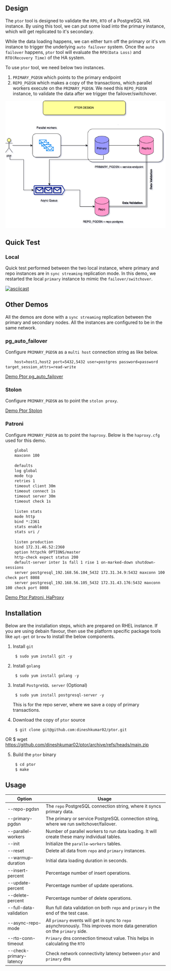 ## Design
The `ptor` tool is designed to validate the `RPO`, `RTO` of a PostgreSQL HA instance. By using this tool, we can put some load into the primary instance, which will get replicated to it's secondary.

While the data loading happens, we can either turn off the primary or it's vm instance to trigger the underlying `auto failover` system. Once the `auto failover` happens, `ptor` tool will evaluate the `RPO(Data Loss)` and `RTO(Recovery Time)` of the HA system.


To use `ptor` tool, we need below two instances.

1. `PRIMARY_PGDSN` which points to the primary endpoint
2. `REPO_PGDSN` which makes a copy of the transactions, which parallel workers execute on the `PRIMARY_PGDSN`.
We need this `REPO_PGDSN` instance, to validate the data  after we trigger the failover/switchover.

![](./ptor.png)
## Quick Test

### Local
Quick test performed between the two local instance, where primary and repo instances are in `sync streaming` replication mode. In this demo, we restarted the local `primary` instance to mimic the `failover/switchover`.

[![asciicast](https://asciinema.org/a/2MRLVcmL2cm7V4eWCtM9rj0Yf.svg)](https://asciinema.org/a/2MRLVcmL2cm7V4eWCtM9rj0Yf)


## Other Demos
All the demos are done with a `sync streaming` replication between the primary and secondary nodes. All the instances are configured to be in the same network.

### pg_auto_failover
Configure `PRIMARY_PGDSN` as a `multi host` connection string as like below.

        host=host1,host2 port=5432,5432 user=postgres password=password target_session_attrs=read-write

[Demo Ptor pg_auto_failover](https://youtu.be/_0vhXn0HbWU)

### Stolon
Configure `PRIMARY_PGDSN` as to point the `stolon proxy`.

[Demo Ptor Stolon](https://youtu.be/SDriI00HNbM)

### Patroni
Configure `PRIMARY_PGDSN` as to point the `haproxy`.
Below is the `haproxy.cfg` used for this demo.

        global
        maxconn 100

        defaults
        log global
        mode tcp
        retries 1
        timeout client 30m
        timeout connect 1s
        timeout server 30m
        timeout check 1s

        listen stats
        mode http
        bind *:2361
        stats enable
        stats uri /

        listen production
        bind 172.31.46.52:2360
        option httpchk OPTIONS/master
        http-check expect status 200
        default-server inter 1s fall 1 rise 1 on-marked-down shutdown-sessions
        server postgresql_192.168.56.104_5432 172.31.34.9:5432 maxconn 100 check port 8008
        server postgresql_192.168.56.105_5432 172.31.43.176:5432 maxconn 100 check port 8008


[Demo Ptor Patroni, HaProxy](https://youtu.be/NoDMljx8_Q0)



## Installation

Below are the installation steps, which are prepared on RHEL instance. If you are using debain flavour, then use the platform specific package tools like `apt-get` or `brew` to install the below components.


1. Install `git`

        $ sudo yum install git -y

2. Install `golang`

        $ sudo yum install golang -y
        

3. Install `PostgreSQL server` (Optional)

        $ sudo yum install postgresql-server -y

    This is for the repo server, where we save a copy of primary transactions.

4. Download the copy of `ptor` source

        $ git clone git@github.com:dineshkumar02/ptor.git
OR
        $ wget https://github.com/dineshkumar02/ptor/archive/refs/heads/main.zip

5. Build the `ptor` binary

        $ cd ptor
        $ make

## Usage
| Option                 | Usage                                                                                                                     |
|------------------------|---------------------------------------------------------------------------------------------------------------------------|
| --repo-pgdsn           | The `repo` PostgreSQL connection string, where it syncs primary data.                                                     |
| --primary-pgdsn        | The primary or service PostgreSQL connection string, where we run switchover/failover.                                    |
| --parallel-workers     | Number of parallel workers to run data loading. It will create these many individual tables.                              |
| --init                 | Initialize the `paralle-workers` tables.                                                                                  |
| --reset                | Delete all data from `repo` and `primary` instances.                                                                      |
| --warmup-duration      | Initial data loading duration in seconds.                                                                                 |
| --insert-percent       | Percentage number of insert operations.                                                                                   |
| --update-percent       | Percentage number of update operations.                                                                                   |
| --delete-percent       | Percentage number of delete operations.                                                                                   |
| --full-data-validation | Run full data validation on both `repo` and `primary` in the end of the test case.                                        |
| --async-repo-mode      | All `primary` events will get in sync to `repo` asynchronously. This improves more data generation on the `primary` side. |
| --rto-conn-timeout           | `Primary` dns connection timeout value. This helps in calculating the `RTO` |
| --check-primary-latency      | Check network connectivity latency between `ptor` and  `primary` dns |
